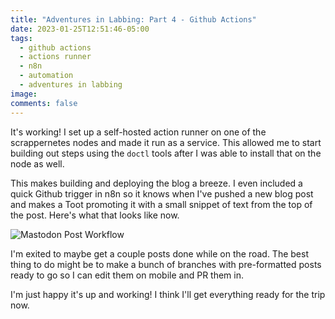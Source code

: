 ```yaml
---
title: "Adventures in Labbing: Part 4 - Github Actions"
date: 2023-01-25T12:51:46-05:00
tags:
  - github actions
  - actions runner
  - n8n
  - automation
  - adventures in labbing
image:
comments: false
---
```


It's working! I set up a self-hosted action runner on one of the scrappernetes nodes and made it run as a service. This allowed me to start building out steps using the `doctl` tools after I was able to install that on the node as well. 

This makes building and deploying the blog a breeze. I even included a quick Github trigger in n8n so it knows when I've pushed a new blog post and makes a Toot promoting it with a small snippet of text from the top of the post. Here's what that looks like now.

![Mastodon Post Workflow](/posts/n8n-github.png "A n8n workflow that is triggered daily at 10 am with a schedule node, and also when a Github repo's  main branch is pushed or pull requested to. From there it goes through an RSS node, to a couple of code nodes that format the text from RSS, then posting to Mastodon as described in the previous blog entry.")

I'm exited to maybe get a couple posts done while on the road. The best thing to do might be to make a bunch of branches with pre-formatted posts ready to go so I can edit them on mobile and PR them in.

I'm just happy it's up and working! I think I'll get everything ready for the trip now.